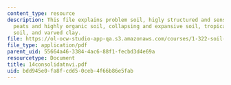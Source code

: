 ```yaml
---
content_type: resource
description: This file explains problem soil, higly structured and senstive soils,
  peats and highly organic soil, collapsing and expansive soil, tropical residual
  soil, and varved clay.
file: https://ol-ocw-studio-app-qa.s3.amazonaws.com/courses/1-322-soil-behavior-spring-2005/bdd945e0fa8fcdd50ceb4f66b86e5fab_14consolidatnvi.pdf
file_type: application/pdf
parent_uid: 55664a46-3384-4ac6-88f1-fecbd3d4e69a
resourcetype: Document
title: 14consolidatnvi.pdf
uid: bdd945e0-fa8f-cdd5-0ceb-4f66b86e5fab
---
```

